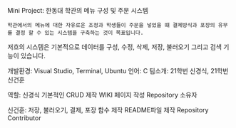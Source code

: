 Mini Project: 한동대 학관의 메뉴 구성 및 주문 시스템

	학관에서의 메뉴에 대한 자유로운 조정과 학생들이 주문을 넣었을 떄 결제방식과 포장의 유무를 결정 할 수 있는 시스템을 구축하는 것이 목표입니다.

저흐의 시스템은 기본적으로 데이터를 구성, 수정, 삭제, 저장, 불러오기 그리고 검색 기능이 있습니다.

개발환경: Visual Studio, Terminal, Ubuntu
언어: C
팀소개: 21학번 신경식, 21학번 신건훈

역할: 
신경식
기본적인 CRUD 제작
WIKI 페이지 작성
Repository 소유자

신건훈:
저장, 불러오기, 결제, 포장 함수 제작
README파일 제작
Repository Contributor

